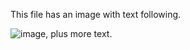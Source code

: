 <!-- >>>>>> BEGIN GENERATED FILE (resolve): SOURCE C:/Users/Burdette/Documents/GitHub/markdown_helper/test/resolve/templates/text_following.md -->
This file has an image with text following.

<!-- >>>>>> BEGIN RESOLVED IMAGE: DESCRIPTION '![image](images/include.md), plus more text.
' -->
<img src="https://raw.githubusercontent.com/BurdetteLamar/MarkdownHelper/master/images/include.md" alt="image">, plus more text.
<!-- <<<<<< END RESOLVED IMAGE: DESCRIPTION '![image](images/include.md), plus more text.
' -->
<!-- <<<<<< END GENERATED FILE (resolve): SOURCE C:/Users/Burdette/Documents/GitHub/markdown_helper/test/resolve/templates/text_following.md -->
